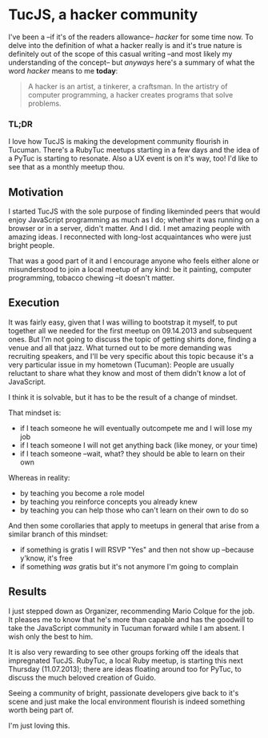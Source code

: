 # TucJS, a hacker community

I've been a –if it's of the readers allowance– *hacker* for some time now. To delve into the definition of what a hacker really is and it's true nature is definitely out of the scope of this casual writing –and most likely my understanding of the concept– but *anyways* here's a summary of what the word *hacker* means to me **today**:

> A hacker is an artist, a tinkerer, a craftsman.
> In the artistry of computer programming, a hacker creates programs that solve problems.

### TL;DR
I love how TucJS is making the development community flourish in Tucuman. There's a RubyTuc meetups starting in a few days and the idea of a PyTuc is starting to resonate. Also a UX event is on it's way, too! I'd like to see that as a monthly meetup thou.



## Motivation

I started TucJS with the sole purpose of finding likeminded peers that would enjoy JavaScript programming as much as I do; whether it was running on a browser or in a server, didn't matter. And I did. I met amazing people with amazing ideas. I reconnected with long-lost acquaintances who were just bright people. 

That was a good part of it and I encourage anyone who feels either alone or misunderstood to join a local meetup of any kind: be it painting, computer programming, tobacco chewing –it doesn't matter.

## Execution

It was fairly easy, given that I was willing to bootstrap it myself, to put together all we needed for the first meetup on 09.14.2013 and subsequent ones. But I'm not going to discuss the topic of getting shirts done, finding a venue and all that jazz. What turned out to be more demanding was recruiting speakers, and I'll be very specific about this topic because it's a very particular issue in my hometown (Tucuman): People are usually reluctant to share what they know and most of them didn't know a lot of JavaScript.

I think it is solvable, but it has to be the result of a change of mindset.

That mindset is:

* if I teach someone he will eventually outcompete me and I will lose my job
* if I teach someone I will not get anything back (like money, or your time)
* if I teach someone –wait, what? they should be able to learn on their own

Whereas in reality:

* by teaching you become a role model
* by teaching you reinforce concepts you already knew
* by teaching you can help those who can't learn on their own to do so

And then some corollaries that apply to meetups in general that arise from a similar branch of this mindset:

* if something is gratis I will RSVP "Yes" and then not show up –because y'know, it's free
* if something *was* gratis but it's not anymore I'm going to complain


## Results
I just stepped down as Organizer, recommending Mario Colque for the job. It pleases me to know that he's more than capable and has the goodwill to take the JavaScript community in Tucuman forward while I am absent. I wish only the best to him.

It is also very rewarding to see other groups forking off the ideals that impregnated TucJS. RubyTuc, a local Ruby meetup, is starting this next Thursday (11.07.2013); there are ideas floating around too for PyTuc, to discuss the much beloved creation of Guido.

Seeing a community of bright, passionate developers give back to it's scene and just make the local environment flourish is indeed something worth being part of.

I'm just loving this.

